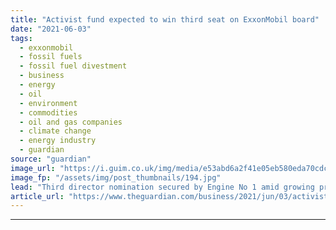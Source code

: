 ```yaml
---
title: "Activist fund expected to win third seat on ExxonMobil board"
date: "2021-06-03"
tags: 
  - exxonmobil
  - fossil fuels
  - fossil fuel divestment
  - business
  - energy
  - oil
  - environment
  - commodities
  - oil and gas companies
  - climate change
  - energy industry
  - guardian
source: "guardian"
image_url: "https://i.guim.co.uk/img/media/e53abd6a2f41e05eb580eda70cdc78d310a56c6e/0_378_5760_3456/master/5760.jpg?width=460&quality=85&auto=format&fit=max&s=a78a10fb10d7cb028e60a15302832c44"
image_fp: "/assets/img/post_thumbnails/194.jpg"
lead: "Third director nomination secured by Engine No 1 amid growing pressure over fossil fuelsExxonMobil expects to lose a third board seat to an activist hedge fund, Engine No 1, adding to the pressure on one of the world’s largest oil companies to introd..."
article_url: "https://www.theguardian.com/business/2021/jun/03/activist-hedge-fund-seat-exxonmobil-board-engine-no-1-fossil-fuels"
---
```


---

